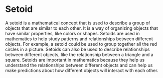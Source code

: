 # Setoid

A setoid is a mathematical concept that is used to describe a group of objects that are similar to each other. It is a way of organizing objects that have similar properties, like colors or shapes. Setoids are used in mathematics to help study patterns and relationships between different objects. For example, a setoid could be used to group together all the red circles in a picture. Setoids can also be used to describe relationships between different objects, like the relationship between a triangle and a square. Setoids are important in mathematics because they help us understand the relationships between different objects and can help us make predictions about how different objects will interact with each other.
